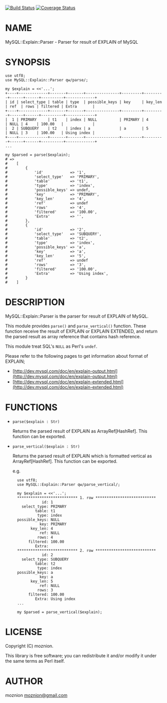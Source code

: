 [![Build Status](https://travis-ci.org/moznion/MySQL-Explain-Parser.png?branch=master)](https://travis-ci.org/moznion/MySQL-Explain-Parser) [![Coverage Status](https://coveralls.io/repos/moznion/MySQL-Explain-Parser/badge.png?branch=master)](https://coveralls.io/r/moznion/MySQL-Explain-Parser?branch=master)
# NAME

MySQL::Explain::Parser - Parser for result of EXPLAIN of MySQL

# SYNOPSIS

    use utf8;
    use MySQL::Explain::Parser qw/parse/;

    my $explain = <<'...';
    +----+-------------+-------+-------+---------------+---------+---------+------+------+----------+-------------+
    | id | select_type | table | type  | possible_keys | key     | key_len | ref  | rows | filtered | Extra       |
    +----+-------------+-------+-------+---------------+---------+---------+------+------+----------+-------------+
    |  1 | PRIMARY     | t1    | index | NULL          | PRIMARY | 4       | NULL | 4    | 100.00   |             |
    |  2 | SUBQUERY    | t2    | index | a             | a       | 5       | NULL | 3    | 100.00   | Using index |
    +----+-------------+-------+-------+---------------+---------+---------+------+------+----------+-------------+
    ...

    my $parsed = parse($explain);
    # =>
    #    [
    #        {
    #            'id'            => '1',
    #            'select_type'   => 'PRIMARY',
    #            'table'         => 't1',
    #            'type'          => 'index',
    #            'possible_keys' => undef,
    #            'key'           => 'PRIMARY',
    #            'key_len'       => '4',
    #            'ref'           => undef
    #            'rows'          => '4',
    #            'filtered'      => '100.00',
    #            'Extra'         => '',
    #        },
    #        {
    #            'id'            => '2',
    #            'select_type'   => 'SUBQUERY',
    #            'table'         => 't2',
    #            'type'          => 'index',
    #            'possible_keys' => 'a',
    #            'key'           => 'a',
    #            'key_len'       => '5',
    #            'ref'           => undef
    #            'rows'          => '3',
    #            'filtered'      => '100.00',
    #            'Extra'         => 'Using index',
    #        }
    #    ]

# DESCRIPTION

MySQL::Explain::Parser is the parser for result of EXPLAIN of MySQL.

This module provides `parse()` and `parse_vertical()` function.
These function receive the result of EXPLAIN or EXPLAIN EXTENDED, and return the parsed result as array reference that contains hash reference.

This module treat SQL's `NULL` as Perl's `undef`.

Please refer to the following pages to get information about format of EXPLAIN;

- [http://dev.mysql.com/doc/en/explain-output.html](http://dev.mysql.com/doc/en/explain-output.html)
- [http://dev.mysql.com/doc/en/explain-extended.html](http://dev.mysql.com/doc/en/explain-extended.html)

# FUNCTIONS

- `parse($explain : Str)`

    Returns the parsed result of EXPLAIN as ArrayRef\[HashRef\]. This function can be exported.

- `parse_vertical($explain : Str)`

    Returns the parsed result of EXPLAIN which is formatted vertical as ArrayRef\[HashRef\]. This function can be exported.

    e.g.

        use utf8;
        use MySQL::Explain::Parser qw/parse_vertical/;

        my $explain = <<'...';
        *************************** 1. row ***************************
                   id: 1
          select_type: PRIMARY
                table: t1
                 type: index
        possible_keys: NULL
                  key: PRIMARY
              key_len: 4
                  ref: NULL
                 rows: 4
             filtered: 100.00
                Extra:
        *************************** 2. row ***************************
                   id: 2
          select_type: SUBQUERY
                table: t2
                 type: index
        possible_keys: a
                  key: a
              key_len: 5
                  ref: NULL
                 rows: 3
             filtered: 100.00
                Extra: Using index
        ...

        my $parsed = parse_vertical($explain);

# LICENSE

Copyright (C) moznion.

This library is free software; you can redistribute it and/or modify
it under the same terms as Perl itself.

# AUTHOR

moznion <moznion@gmail.com>
